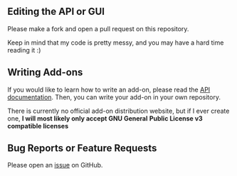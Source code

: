 ## Editing the API or GUI

Please make a fork and open a pull request on this repository.

Keep in mind that my code is pretty messy, and you may have
a hard time reading it :)

## Writing Add-ons

If you would like to learn how to write an add-on, please read
the [API documentation][api-docs]. Then, you can write your add-on
in your own repository.

There is currently no official add-on distribution website, but
if I ever create one, **I will most likely only accept GNU General**
**Public License v3 compatible licenses**

## Bug Reports or Feature Requests

Please open an [issue][issue] on GitHub.

[issue]: https://github.com/phuang1024/piano_video/issues
[api-docs]: https://piano-video.readthedocs.io/en/latest/api.html#
